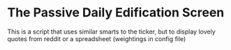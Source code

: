 # The Passive Daily Edification Screen

This is a script that uses similar smarts to the ticker, but to display lovely quotes from reddit or a spreadsheet (weightings in config file)
